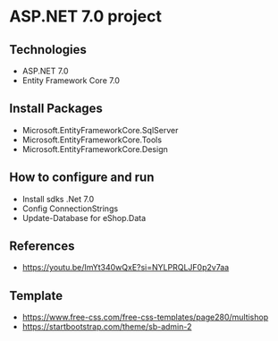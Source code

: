 # ASP.NET 7.0 project
## Technologies
- ASP.NET 7.0
- Entity Framework Core 7.0
## Install Packages
- Microsoft.EntityFrameworkCore.SqlServer
- Microsoft.EntityFrameworkCore.Tools
- Microsoft.EntityFrameworkCore.Design
## How to configure and run
- Install sdks .Net 7.0
- Config ConnectionStrings
- Update-Database for eShop.Data 
## References
- https://youtu.be/ImYt340wQxE?si=NYLPRQLJF0p2v7aa
## Template
- https://www.free-css.com/free-css-templates/page280/multishop
- https://startbootstrap.com/theme/sb-admin-2
